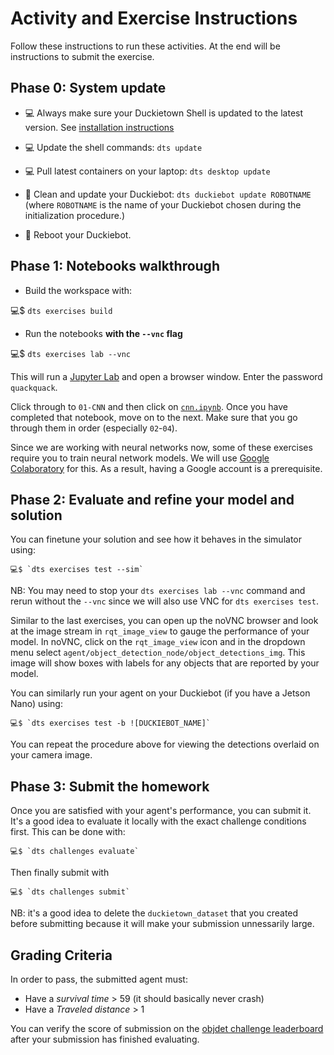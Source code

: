 # Activity and Exercise Instructions

Follow these instructions to run these activities. At the end will be instructions to submit the exercise.

## Phase 0: System update

- 💻 Always make sure your Duckietown Shell is updated to the latest version. See [installation instructions](https://github.com/duckietown/duckietown-shell)

- 💻 Update the shell commands: `dts update`

- 💻 Pull latest containers on your laptop: `dts desktop update`

- 🚙 Clean and update your Duckiebot: `dts duckiebot update ROBOTNAME` (where `ROBOTNAME` is the name of your Duckiebot chosen during the initialization procedure.)

- 🚙 Reboot your Duckiebot.


## Phase 1: Notebooks walkthrough

 - Build the workspace with:

  💻$ `dts exercises build`
  
 - Run the notebooks **with the `--vnc` flag**

  💻$ `dts exercises lab --vnc`
  
This will run a [Jupyter Lab][lab] and open a browser window. Enter the password `quackquack`.

[lab]: https://jupyterlab.readthedocs.io/en/stable/

Click through to `01-CNN` and then click on [`cnn.ipynb`](localhost:8888/lab/tree/01-CNN/cnn.ipynb). Once you have completed that notebook, move on to the next. Make sure that you go through them in order (especially `02`-`04`).

Since we are working with neural networks now, some of these exercises require you to train neural network models. We will use [Google Colaboratory](https://colab.research.google.com/) for this. As a result, having a Google account is a prerequisite. 



## Phase 2: Evaluate and refine your model and solution

You can finetune your solution and see how it behaves in the simulator using:

    💻$ `dts exercises test --sim` 

NB: You may need to stop your `dts exercises lab --vnc` command and rerun without the `--vnc` since we will also use VNC
for `dts exercises test`.

Similar to the last exercises, you can open up the noVNC browser and look at the image stream in `rqt_image_view` to 
gauge the performance of your model. In noVNC, click on the `rqt_image_view` icon and in the dropdown menu select 
`agent/object_detection_node/object_detections_img`. This image will show boxes with labels for any objects that
are reported by your model. 

You can similarly run your agent on your Duckiebot (if you have a Jetson Nano) using:

    💻$ `dts exercises test -b ![DUCKIEBOT_NAME]`

You can repeat the procedure above for viewing the detections overlaid on your camera image.


## Phase 3: Submit the homework

Once you are satisfied with your agent's performance, you can submit it. It's a good idea to evaluate it locally with the exact challenge conditions first. This can be done with:

    💻$ `dts challenges evaluate`
    
Then finally submit with 

    💻$ `dts challenges submit`

NB: it's a good idea to delete the `duckietown_dataset` that you created before submitting because it will make your submission unnessarily large. 

## Grading Criteria

In order to pass, the submitted agent must:
 
 - Have a _survival time_ > 59 (it should basically never crash)
 - Have a _Traveled distance_ > 1

You can verify the score of submission on the [objdet challenge leaderboard](https://challenges.duckietown.org/v4/humans/challenges/mooc-modcon/leaderboard) after your submission has finished evaluating. 
